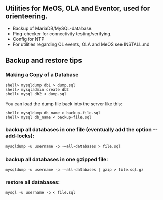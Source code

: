 ## Utilities for MeOS, OLA and Eventor, used for orienteering.
- Backup of MariaDB/MySQL-database.
- Ping-checker for connectivity testing/verifying.
- Config for NTP
- For utilities regarding OL events, OLA and MeOS see INSTALL.md


## Backup and restore tips
### Making a Copy of a Database
```
shell> mysqldump db1 > dump.sql
shell> mysqladmin create db2
shell> mysql db2 < dump.sql
```

You can load the dump file back into the server like this:

    shell> mysqldump db_name > backup-file.sql
    shell> mysql db_name < backup-file.sql

### backup all databases in one file (eventually add the option --add-locks):

    mysqldump -u username -p -–all-databases > file.sql

### backup all databases in one gzipped file:

    mysqldump -u username -p -–all-databases | gzip > file.sql.gz

### restore all databases:

    mysql -u username -p < file.sql
